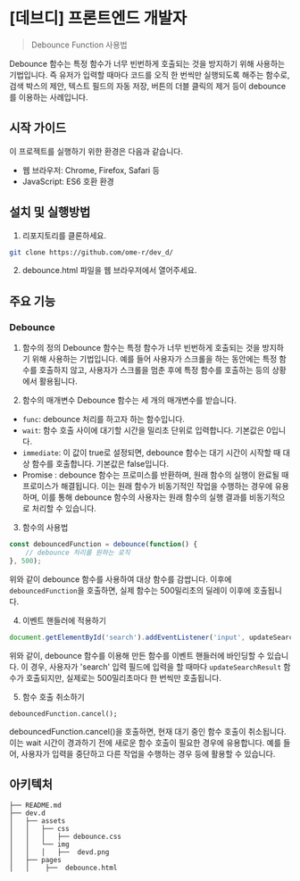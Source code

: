 
# [데브디] 프론트엔드 개발자 
<a name="readme-top"></a>
> Debounce Function 사용법

Debounce 함수는 특정 함수가 너무 빈번하게 호출되는 것을 방지하기 위해 사용하는 기법입니다. 
즉 유저가 입력할 때마다 코드를 오직 한 번씩만 실행되도록 해주는 함수로,
검색 박스의 제안, 텍스트 필드의 자동 저장, 버튼의 더블 클릭의 제거 등이 debounce를 이용하는 사례입니다.

## 시작 가이드 
<a name="env"></a>

이 프로젝트를 실행하기 위한 환경은 다음과 같습니다. 

- 웹 브라우저: Chrome, Firefox, Safari 등
- JavaScript: ES6 호환 환경

## 설치 및 실행방법
<a name="getting-started"></a>

1. 리포지토리를 클론하세요.
```bash
git clone https://github.com/ome-r/dev_d/
```

2. debounce.html 파일을 웹 브라우저에서 열어주세요.


## 주요 기능

### Debounce

1. 함수의 정의
Debounce 함수는 특정 함수가 너무 빈번하게 호출되는 것을 방지하기 위해 사용하는 기법입니다. 예를 들어 사용자가 스크롤을 하는 동안에는 특정 함수를 호출하지 않고, 사용자가 스크롤을 멈춘 후에 특정 함수를 호출하는 등의 상황에서 활용됩니다.

2. 함수의 매개변수
Debounce 함수는 세 개의 매개변수를 받습니다.

- `func`: debounce 처리를 하고자 하는 함수입니다.
- `wait`: 함수 호출 사이에 대기할 시간을 밀리초 단위로 입력합니다. 기본값은 0입니다.
- `immediate`: 이 값이 true로 설정되면, debounce 함수는 대기 시간이 시작할 때 대상 함수를 호출합니다. 기본값은 false입니다.
- Promise : debounce 함수는 프로미스를 반환하며, 원래 함수의 실행이 완료될 때 프로미스가 해결됩니다. 이는 원래 함수가 비동기적인 작업을 수행하는 경우에 유용하며, 이를 통해 debounce 함수의 사용자는 원래 함수의 실행 결과를 비동기적으로 처리할 수 있습니다.

3. 함수의 사용법
```javascript
const debouncedFunction = debounce(function() {
    // debounce 처리를 원하는 로직
}, 500);
```

위와 같이 debounce 함수를 사용하여 대상 함수를 감쌉니다. 이후에 `debouncedFunction`을 호출하면, 실제 함수는 500밀리초의 딜레이 이후에 호출됩니다.

4. 이벤트 핸들러에 적용하기
```javascript
document.getElementById('search').addEventListener('input', updateSearchResult);
```

위와 같이, debounce 함수를 이용해 만든 함수를 이벤트 핸들러에 바인딩할 수 있습니다. 이 경우, 사용자가 'search' 입력 필드에 입력을 할 때마다 `updateSearchResult` 함수가 호출되지만, 실제로는 500밀리초마다 한 번씩만 호출됩니다.

5. 함수 호출 취소하기
```
debouncedFunction.cancel();

```
debouncedFunction.cancel()을 호출하면, 현재 대기 중인 함수 호출이 취소됩니다. 이는 wait 시간이 경과하기 전에 새로운 함수 호출이 필요한 경우에 유용합니다. 예를 들어, 사용자가 입력을 중단하고 다른 작업을 수행하는 경우 등에 활용할 수 있습니다.

## 아키텍처
```
├── README.md
├── dev.d
│   ├── assets
│   │   ├── css
│   │   │   ├── debounce.css
│   │   └── img
│   │   │   ├──  devd.png
│   ├── pages
│   │    ├──  debounce.html
```
 
 
